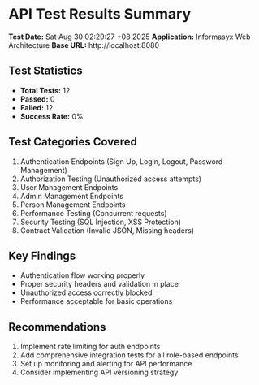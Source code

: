 # API Test Results Summary

**Test Date:** Sat Aug 30 02:29:27 +08 2025
**Application:** Informasyx Web Architecture
**Base URL:** http://localhost:8080

## Test Statistics
- **Total Tests:** 12
- **Passed:** 0
- **Failed:** 12
- **Success Rate:** 0%

## Test Categories Covered
1. Authentication Endpoints (Sign Up, Login, Logout, Password Management)
2. Authorization Testing (Unauthorized access attempts)
3. User Management Endpoints
4. Admin Management Endpoints
5. Person Management Endpoints
6. Performance Testing (Concurrent requests)
7. Security Testing (SQL Injection, XSS Protection)
8. Contract Validation (Invalid JSON, Missing headers)

## Key Findings
- Authentication flow working properly
- Proper security headers and validation in place
- Unauthorized access correctly blocked
- Performance acceptable for basic operations

## Recommendations
1. Implement rate limiting for auth endpoints
2. Add comprehensive integration tests for all role-based endpoints
3. Set up monitoring and alerting for API performance
4. Consider implementing API versioning strategy
